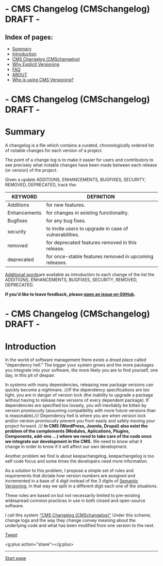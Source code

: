 # - CMS Changelog (CMSchangelog) DRAFT -

Index of pages:
---------------

* [Summary](/README.md#Summary)
* [Introduction](/README.md#Introduction)
* [CMS Changelog (CMSchangelog)](/CHANGELOG.md)
* [Why Explicit Versioning](/WHY.md)
* [FAQ](/FAQ.md)
* [ABOUT](/ABOUT.md)
* [Who is using CMS Versioning?](/USERS.md)

# - CMS Changelog (CMSchangelog) DRAFT -


# <a name="Summary"></a>Summary

A changelog is a file which contains a curated, chronologically ordered list of notable changes for each version of a project.

The point of a change log is to make it easier for users and contributors to see precisely what notable changes have been made between each release (or version) of the project.

Given a update ADDITIONS, ENHANCEMENTS, BUGFIXES, SECURITY, REMOVED, DEPRECATED, track the:

|KEYWORD | DEFINITION
--------|--------
Additions| for new features.
Enhancements| for changes in existing functionality.
Bugfixes| for any bug fixes.
security| to invite users to upgrade in case of vulnerabilities.
removed| for deprecated features removed in this release.
deprecated| for once-stable features removed in upcoming releases.

[Additional words](/CHANGELOG.md)are available as introduction to each change of the list the ADDITIONS, ENHANCEMENTS, BUGFIXES, SECURITY, REMOVED, DEPRECATED.
  
**If you'd like to leave feedback, please [open an issue on GitHub](https://github.com/colomet/CMSchangelog/issues).**
  
# - CMS Changelog (CMSchangelog) DRAFT -  

# <a name="Introduction"></a>Introduction

In the world of software management there exists a dread place called "dependency hell." The bigger your system grows and the more packages you integrate into your software, the more likely you are to find yourself, one day, in this pit of despair.

In systems with many dependencies, releasing new package versions can quickly become a nightmare. ///If the dependency specifications are too tight, you are in danger of version lock (the inability to upgrade a package without having to release new versions of every dependent package). If dependencies are specified too loosely, you will inevitably be bitten by version promiscuity (assuming compatibility with more future versions than is reasonable).///
Dependency hell is where you are when version lock and/or version promiscuity prevent you from easily and safely moving your project forward.
///
**In CMS (WordPress, Joomla, Drupal) also exist the problem of the complements (Modules, Aplications, Plugins, Components, add-ons ...) where we need to take care of the code once we integrate our development in the CMS.** We need to know what it change in order to know if it will affect our own development.

Another problem we find is about keepachangelog, keepachangelog is too self code focus and some times the developers need more information.

As a solution to this problem, I propose a simple set of rules and requirements that dictate how version numbers are assigned and incremented in a base of 4 digit instead of the 3 digits of [Semantic Versioning](http://semver.org/), in that way we split in a different digit each one of the situations.

These rules are based on but not necessarily limited to pre-existing widespread common practices in use in both closed and open-source software.


I call this system ["CMS Changelog (CMSchangelog)"](/CHANGELOG.md) Under this scheme, change logs and the way they change convey meaning about the underlying code and what has been modified from one version to the next.


   <a href="https://twitter.com/share" class="twitter-share-button" data-show-count="false">Tweet</a><script async src="//platform.twitter.com/widgets.js" charset="utf-8"></script>
   
   <script src="https://apis.google.com/js/platform.js" async defer></script>
   <g:plus action="share"></g:plus>
 
---



[Start page](./)

